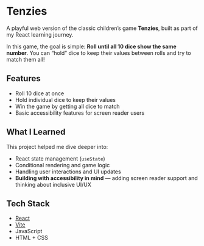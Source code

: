 # Tenzies

A playful web version of the classic children’s game **Tenzies**, built as part of my React learning journey.

In this game, the goal is simple: **Roll until all 10 dice show the same number**. You can “hold” dice to keep their values between rolls and try to match them all!

## Features

- Roll 10 dice at once
- Hold individual dice to keep their values
- Win the game by getting all dice to match
- Basic accessibility features for screen reader users

## What I Learned

This project helped me dive deeper into:

- React state management (`useState`)
- Conditional rendering and game logic
- Handling user interactions and UI updates
- **Building with accessibility in mind** — adding screen reader support and thinking about inclusive UI/UX

## Tech Stack

- [React](https://reactjs.org/)
- [Vite](https://vitejs.dev/)
- JavaScript
- HTML + CSS